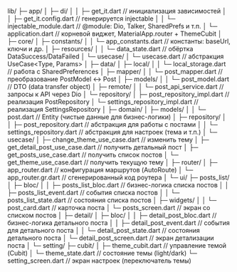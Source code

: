 lib/
├─ app/
│  ├─ di/
│  │  ├─ get_it.dart                 // инициализация зависимостей
│  │  ├─ get_it.config.dart          // генерируется injectable
│  │  └─ injectable_module.dart      // @module: Dio, Talker, SharedPrefs и т.п.
│  └─ application.dart               // корневой виджет, MaterialApp.router + ThemeCubit
│
├─ core/
│  ├─ constants/
│  │  └─ app_constants.dart          // константы: baseUrl, ключи и др.
│  ├─ resources/
│  │  └─ data_state.dart             // обёртка DataSuccess/DataFailed
│  └─ usecase/
│     └─ usecase.dart                // абстракция UseCase<Type, Params>
│
├─ data/
│  ├─ local/
│  │  └─ local_storage.dart          // работа с SharedPreferences
│  ├─ mapper/
│  │  └─ post_mapper.dart            // преобразование PostModel ↔ Post
│  ├─ models/
│  │  └─ post_model.dart             // DTO (data transfer object)
│  ├─ remote/
│  │  └─ post_api_service.dart       // запросы к API через Dio
│  └─ repository/
│     ├─ post_repository_impl.dart       // реализация PostRepository
│     └─ settings_repository_impl.dart   // реализация SettingsRepository
│
├─ domain/
│  ├─ models/
│  │  └─ post.dart                   // Entity (чистые данные для бизнес-логики)
│  ├─ repository/
│  │  ├─ post_repository.dart        // абстракция для работы с постами
│  │  └─ settings_repository.dart    // абстракция для настроек (тема и т.п.)
│  └─ usecase/
│     ├─ change_theme_use_case.dart  // изменить тему
│     ├─ get_detail_post_use_case.dart // получить детальный пост
│     ├─ get_posts_use_case.dart     // получить список постов
│     └─ get_theme_use_case.dart     // получить текущую тему
│
├─ router/
│  ├─ app_router.dart                // конфигурация маршрутов (AutoRoute)
│  └─ app_router.gr.dart             // сгенерированный код роутера
│
└─ ui/
├─ posts_list/
│  ├─ bloc/
│  │  ├─ posts_list_bloc.dart     // бизнес-логика списка постов
│  │  ├─ posts_list_event.dart    // события списка постов
│  │  └─ posts_list_state.dart    // состояния списка постов
│  ├─ widgets/
│  │  └─ post_card.dart           // карточка поста
│  └─ posts_screen.dart           // экран со списком постов
│
├─ detail/
│  ├─ bloc/
│  │  ├─ detail_post_bloc.dart    // бизнес-логика детального поста
│  │  ├─ detail_post_event.dart   // события для детального поста
│  │  └─ detail_post_state.dart   // состояния детального поста
│  └─ detail_post_screen.dart     // экран детализации поста
│
└─ setting/
├─ cubit/
│  ├─ theme_cubit.dart         // управление темой (Cubit)
│  └─ theme_state.dart         // состояние темы (light/dark)
└─ setting_screen.dart         // экран настроек (переключатель темы)

